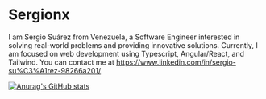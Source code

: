 # Sergionx

I am Sergio Suárez from Venezuela, a Software Engineer interested in solving real-world problems and providing innovative solutions. Currently, I am focused on web development using Typescript, Angular/React, and Tailwind. You can contact me at https://www.linkedin.com/in/sergio-su%C3%A1rez-98266a201/

[![Anurag's GitHub stats](https://github-readme-stats.vercel.app/api?username=sergionx&bg_color=90,DC2F02,E85D04,F48C06,FFBA08)](https://github.com/anuraghazra/github-readme-stats)
